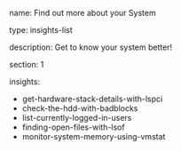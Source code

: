 name: Find out more about your System

type: insights-list

description: Get to know your system better!

section: 1

insights:
  - get-hardware-stack-details-with-lspci
  - check-the-hdd-with-badblocks
  - list-currently-logged-in-users
  - finding-open-files-with-lsof
  - monitor-system-memory-using-vmstat
